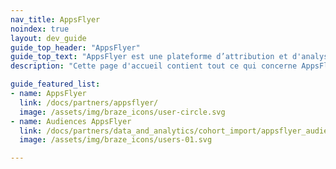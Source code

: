 ```yaml
---
nav_title: AppsFlyer
noindex: true
layout: dev_guide
guide_top_header: "AppsFlyer"
guide_top_text: "AppsFlyer est une plateforme d’attribution et d'analyse de marketing mobile qui vous aide à analyser et à optimiser vos applications grâce à l'analyse marketing, l'attribution mobile et les liens profonds."
description: "Cette page d'accueil contient tout ce qui concerne AppsFlyer, notamment les instructions d'intégration et comment exploiter les audiences d'AppsFlyer."

guide_featured_list:
- name: AppsFlyer
  link: /docs/partners/appsflyer/
  image: /assets/img/braze_icons/user-circle.svg
- name: Audiences AppsFlyer
  link: /docs/partners/data_and_analytics/cohort_import/appsflyer_audiences/
  image: /assets/img/braze_icons/users-01.svg

---
```

<br>